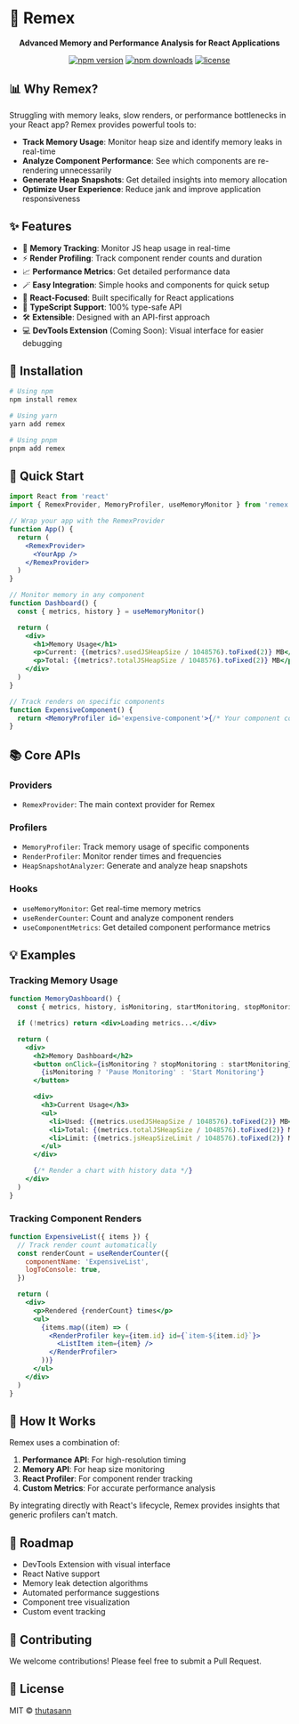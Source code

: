 # 🚀 Remex

<div align="center">
  <p><strong>Advanced Memory and Performance Analysis for React Applications</strong></p>
  <p>
    <a href="https://www.npmjs.com/package/remex"><img src="https://img.shields.io/npm/v/remex.svg?style=flat-square" alt="npm version" /></a>
    <a href="https://www.npmjs.com/package/remex"><img src="https://img.shields.io/npm/dm/remex.svg?style=flat-square" alt="npm downloads" /></a>
    <a href="https://github.com/thutasann/remex/blob/main/LICENSE"><img src="https://img.shields.io/npm/l/remex.svg?style=flat-square" alt="license" /></a>
  </p>
</div>

## 📊 Why Remex?

Struggling with memory leaks, slow renders, or performance bottlenecks in your React app? Remex provides powerful tools to:

- **Track Memory Usage**: Monitor heap size and identify memory leaks in real-time
- **Analyze Component Performance**: See which components are re-rendering unnecessarily
- **Generate Heap Snapshots**: Get detailed insights into memory allocation
- **Optimize User Experience**: Reduce jank and improve application responsiveness

## ✨ Features

- 🧠 **Memory Tracking**: Monitor JS heap usage in real-time
- ⚡ **Render Profiling**: Track component render counts and duration
- 📈 **Performance Metrics**: Get detailed performance data
- 🪄 **Easy Integration**: Simple hooks and components for quick setup
- 📱 **React-Focused**: Built specifically for React applications
- 🔧 **TypeScript Support**: 100% type-safe API
- 🛠️ **Extensible**: Designed with an API-first approach
- 💻 **DevTools Extension** (Coming Soon): Visual interface for easier debugging

## 🔧 Installation

```bash
# Using npm
npm install remex

# Using yarn
yarn add remex

# Using pnpm
pnpm add remex
```

## 🚦 Quick Start

```jsx
import React from 'react'
import { RemexProvider, MemoryProfiler, useMemoryMonitor } from 'remex'

// Wrap your app with the RemexProvider
function App() {
  return (
    <RemexProvider>
      <YourApp />
    </RemexProvider>
  )
}

// Monitor memory in any component
function Dashboard() {
  const { metrics, history } = useMemoryMonitor()

  return (
    <div>
      <h1>Memory Usage</h1>
      <p>Current: {(metrics?.usedJSHeapSize / 1048576).toFixed(2)} MB</p>
      <p>Total: {(metrics?.totalJSHeapSize / 1048576).toFixed(2)} MB</p>
    </div>
  )
}

// Track renders on specific components
function ExpensiveComponent() {
  return <MemoryProfiler id='expensive-component'>{/* Your component content */}</MemoryProfiler>
}
```

## 📚 Core APIs

### Providers

- `RemexProvider`: The main context provider for Remex

### Profilers

- `MemoryProfiler`: Track memory usage of specific components
- `RenderProfiler`: Monitor render times and frequencies
- `HeapSnapshotAnalyzer`: Generate and analyze heap snapshots

### Hooks

- `useMemoryMonitor`: Get real-time memory metrics
- `useRenderCounter`: Count and analyze component renders
- `useComponentMetrics`: Get detailed component performance metrics

## 💡 Examples

### Tracking Memory Usage

```jsx
function MemoryDashboard() {
  const { metrics, history, isMonitoring, startMonitoring, stopMonitoring } = useMemoryMonitor()

  if (!metrics) return <div>Loading metrics...</div>

  return (
    <div>
      <h2>Memory Dashboard</h2>
      <button onClick={isMonitoring ? stopMonitoring : startMonitoring}>
        {isMonitoring ? 'Pause Monitoring' : 'Start Monitoring'}
      </button>

      <div>
        <h3>Current Usage</h3>
        <ul>
          <li>Used: {(metrics.usedJSHeapSize / 1048576).toFixed(2)} MB</li>
          <li>Total: {(metrics.totalJSHeapSize / 1048576).toFixed(2)} MB</li>
          <li>Limit: {(metrics.jsHeapSizeLimit / 1048576).toFixed(2)} MB</li>
        </ul>
      </div>

      {/* Render a chart with history data */}
    </div>
  )
}
```

### Tracking Component Renders

```jsx
function ExpensiveList({ items }) {
  // Track render count automatically
  const renderCount = useRenderCounter({
    componentName: 'ExpensiveList',
    logToConsole: true,
  })

  return (
    <div>
      <p>Rendered {renderCount} times</p>
      <ul>
        {items.map((item) => (
          <RenderProfiler key={item.id} id={`item-${item.id}`}>
            <ListItem item={item} />
          </RenderProfiler>
        ))}
      </ul>
    </div>
  )
}
```

## 🔄 How It Works

Remex uses a combination of:

1. **Performance API**: For high-resolution timing
2. **Memory API**: For heap size monitoring
3. **React Profiler**: For component render tracking
4. **Custom Metrics**: For accurate performance analysis

By integrating directly with React's lifecycle, Remex provides insights that generic profilers can't match.

## 🚀 Roadmap

- DevTools Extension with visual interface
- React Native support
- Memory leak detection algorithms
- Automated performance suggestions
- Component tree visualization
- Custom event tracking

## 🤝 Contributing

We welcome contributions! Please feel free to submit a Pull Request.

## 📜 License

MIT © [thutasann](https://github.com/thutasann)

